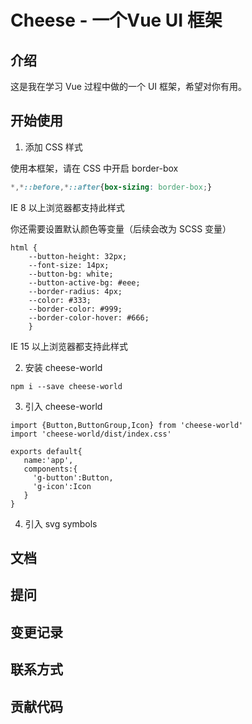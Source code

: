 # Cheese -  一个Vue UI 框架

## 介绍

这是我在学习 Vue 过程中做的一个 UI 框架，希望对你有用。

## 开始使用

1. 添加 CSS 样式

使用本框架，请在 CSS 中开启 border-box

```css
*,*::before,*::after{box-sizing: border-box;}
```
IE 8 以上浏览器都支持此样式

你还需要设置默认颜色等变量（后续会改为 SCSS 变量）

```
html {
    --button-height: 32px;
    --font-size: 14px;
    --button-bg: white;
    --button-active-bg: #eee;
    --border-radius: 4px;
    --color: #333;
    --border-color: #999; 
    --border-color-hover: #666;
    }
```
IE 15 以上浏览器都支持此样式

2. 安装 cheese-world
```
npm i --save cheese-world
```
3. 引入 cheese-world
```
import {Button,ButtonGroup,Icon} from 'cheese-world'
import 'cheese-world/dist/index.css'

exports default{
   name:'app',
   components:{
     'g-button':Button,
     'g-icon':Icon
   } 
}
```
4. 引入 svg symbols

## 文档

## 提问

## 变更记录

## 联系方式

## 贡献代码